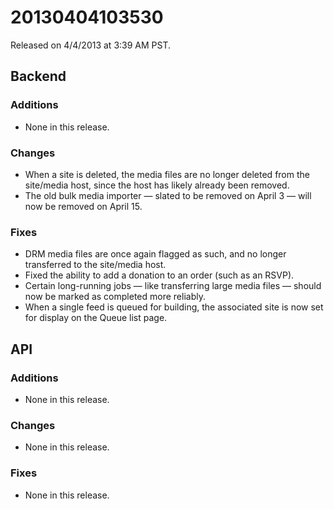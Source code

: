 20130404103530
==============

Released on 4/4/2013 at 3:39 AM PST.

## Backend

### Additions

*   None in this release.

### Changes

*   When a site is deleted, the media files are no longer deleted from the
    site/media host, since the host has likely already been removed.
*   The old bulk media importer — slated to be removed on April 3 — will now
    be removed on April 15.

### Fixes

*   DRM media files are once again flagged as such, and no longer transferred
    to the site/media host.
*   Fixed the ability to add a donation to an order (such as an RSVP).
*   Certain long-running jobs — like transferring large media files — should now
    be marked as completed more reliably.
*   When a single feed is queued for building, the associated site is now set
    for display on the Queue list page.

## API

### Additions

*   None in this release.

### Changes

*   None in this release.

### Fixes

*   None in this release.
